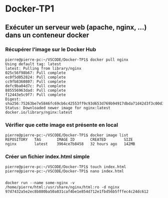 # Docker-TP1
## Exécuter un serveur web (apache, nginx, ...) dans un conteneur docker
### Récupérer l’image sur le Docker Hub

```
pierre@pierre-pc:~/VSCODE/Docker-TP1$ docker pull nginx
Using default tag: latest
latest: Pulling from library/nginx
025c56f98b67: Pull complete 
ec0f5d052824: Pull complete 
cc9fb8360807: Pull complete 
defc9ba04d7c: Pull complete 
885556963dad: Pull complete 
f12443e5c9f7: Pull complete 
Digest: sha256:75263be7e5846fc69cb6c42553ff9c93d653d769b94917dbda71d42d3f3c00d3
Status: Downloaded newer image for nginx:latest
docker.io/library/nginx:latest
```

### Vérifier que cette image est présente en local

```
pierre@pierre-pc:~/VSCODE/Docker-TP1$ docker image list
REPOSITORY   TAG       IMAGE ID       CREATED        SIZE
nginx        latest    3964ce7b8458   32 hours ago   142MB
```

### Créer un fichier index.html simple

```
pierre@pierre-pc:~/VSCODE/Docker-TP1$ touch index.html
pierre@pierre-pc:~/VSCODE/Docker-TP1$ nano index.html
```


### 


```
docker run --name some-nginx -v /home/pierre/html:/usr/share/nginx/html:ro -d nginx
97d7432a5e2ec8b880ba50a831caf4be1e854d712e1fbd56b5fffec4c24dc612
```